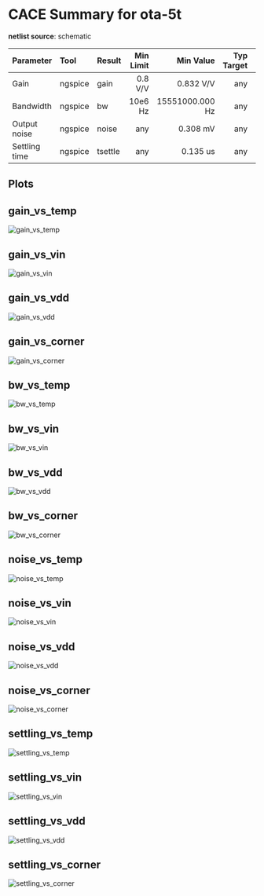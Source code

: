 
# CACE Summary for ota-5t

**netlist source**: schematic

|      Parameter       |         Tool         |     Result      | Min Limit  |  Min Value   | Typ Target |  Typ Value   | Max Limit  |  Max Value   |  Status  |
| :------------------- | :------------------- | :-------------- | ---------: | -----------: | ---------: | -----------: | ---------: | -----------: | :------: |
| Gain                 | ngspice              | gain                 |         0.8 V/V |  0.832 V/V |          any |  0.971 V/V |     1.05 V/V |  0.980 V/V |   Pass ✅    |
| Bandwidth            | ngspice              | bw                   |         10e6 Hz | 15551000.000 Hz |          any | 26912100.000 Hz |          any | 34051700.000 Hz |   Pass ✅    |
| Output noise         | ngspice              | noise                |             any |   0.308 mV |          any |   0.371 mV |         1 mV |   0.455 mV |   Pass ✅    |
| Settling time        | ngspice              | tsettle              |             any |   0.135 us |          any |   0.142 us |        10 us |   0.155 us |   Pass ✅    |


## Plots

## gain_vs_temp

![gain_vs_temp](./cace/_docs/ota-5t/schematic/gain_vs_temp.png)

## gain_vs_vin

![gain_vs_vin](./cace/_docs/ota-5t/schematic/gain_vs_vin.png)

## gain_vs_vdd

![gain_vs_vdd](./cace/_docs/ota-5t/schematic/gain_vs_vdd.png)

## gain_vs_corner

![gain_vs_corner](./cace/_docs/ota-5t/schematic/gain_vs_corner.png)

## bw_vs_temp

![bw_vs_temp](./cace/_docs/ota-5t/schematic/bw_vs_temp.png)

## bw_vs_vin

![bw_vs_vin](./cace/_docs/ota-5t/schematic/bw_vs_vin.png)

## bw_vs_vdd

![bw_vs_vdd](./cace/_docs/ota-5t/schematic/bw_vs_vdd.png)

## bw_vs_corner

![bw_vs_corner](./cace/_docs/ota-5t/schematic/bw_vs_corner.png)

## noise_vs_temp

![noise_vs_temp](./cace/_docs/ota-5t/schematic/noise_vs_temp.png)

## noise_vs_vin

![noise_vs_vin](./cace/_docs/ota-5t/schematic/noise_vs_vin.png)

## noise_vs_vdd

![noise_vs_vdd](./cace/_docs/ota-5t/schematic/noise_vs_vdd.png)

## noise_vs_corner

![noise_vs_corner](./cace/_docs/ota-5t/schematic/noise_vs_corner.png)

## settling_vs_temp

![settling_vs_temp](./cace/_docs/ota-5t/schematic/settling_vs_temp.png)

## settling_vs_vin

![settling_vs_vin](./cace/_docs/ota-5t/schematic/settling_vs_vin.png)

## settling_vs_vdd

![settling_vs_vdd](./cace/_docs/ota-5t/schematic/settling_vs_vdd.png)

## settling_vs_corner

![settling_vs_corner](./cace/_docs/ota-5t/schematic/settling_vs_corner.png)
